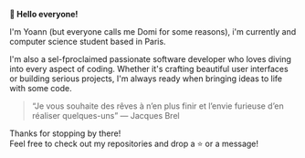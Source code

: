 **👻 Hello everyone!**

I'm Yoann (but everyone calls me Domi for some reasons), i'm currently and computer science student based in Paris.

I'm also a sel-fproclaimed passionate software developer who loves diving into every aspect of coding. Whether it's crafting beautiful user interfaces or building serious projects, I'm always ready when bringing ideas to life with some code.

> “Je vous souhaite des rêves à n’en plus finir et l’envie furieuse d’en réaliser quelques-uns” — Jacques Brel

Thanks for stopping by there!  
Feel free to check out my repositories and drop a ⭐ or a message!
